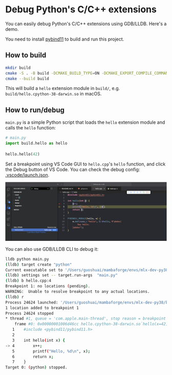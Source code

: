 # Debug Python's C/C++ extensions

You can easily debug Python's C/C++ extensions using GDB/LLDB. Here's a demo.

You need to install [pybind11](https://github.com/pybind/pybind11) to build and run this project.

## How to build

```sh
mkdir build
cmake -S . -B build -DCMAKE_BUILD_TYPE=ON -DCMAKE_EXPORT_COMPILE_COMMANDS=ON
cmake --build build
```

This will build a `hello` extension module in `build/`, e.g. `build/hello.cpython-38-darwin.so` in macOS.

## How to run/debug

`main.py` is a simple Python script that loads the `hello` extension module and calls the `hello` function:

```python
# main.py
import build.hello as hello

hello.hello(42)
```

Set a breakpoint using VS Code GUI to `hello.cpp`'s `hello` function, and click
the Debug button of VS Code. You can check the debug config: [.vscode/launch.json](/.vscode/launch.json).

![debug.png](./debug.png)

You can also use GDB/LLDB CLI to debug it:

```sh
lldb python main.py
(lldb) target create "python"
Current executable set to '/Users/guoshuai/mambaforge/envs/mlx-dev-py38/bin/python' (arm64).
(lldb) settings set -- target.run-args  "main.py"
(lldb) b hello.cpp:4
Breakpoint 1: no locations (pending).
WARNING:  Unable to resolve breakpoint to any actual locations.
(lldb) r
Process 24624 launched: '/Users/guoshuai/mambaforge/envs/mlx-dev-py38/bin/python' (arm64)
1 location added to breakpoint 1
Process 24624 stopped
* thread #1, queue = 'com.apple.main-thread', stop reason = breakpoint 1.1
    frame #0: 0x00000001006d46cc hello.cpython-38-darwin.so`hello(x=42) at hello.cpp:4:6
   1    #include <pybind11/pybind11.h>
   2   
   3    int hello(int x) {
-> 4        x++;
   5        printf("Hello, %d\n", x);
   6        return x;
   7    }
Target 0: (python) stopped.
```